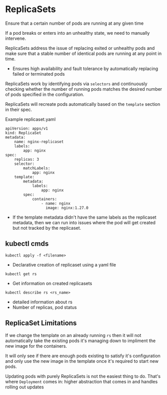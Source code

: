 # ReplicaSets 

Ensure that a certain number of pods are running at any given time

If a pod breaks or enters into an unhealthy state, we need to manually intervene.

ReplicaSets address the issue of replacing exited or unhealthy pods and make sure that a stable number of identical pods are running at any point in time.
- Ensures high availability and fault tolerance by automatically replacing failed or terminated pods

ReplicaSets work by identifying pods via `selectors` and continuously checking whether the number of running pods matches the desired number of pods specified in the configuration.

ReplicaSets will recreate pods automatically based on the `template` section in their spec.


Example replicaset.yaml
```
apiVersion: apps/v1
kind: ReplicaSet
metadata:
    name: nginx-replicaset
    labels:
        app: nginx
spec:
    replicas: 3
    selector:
        matchLabels:
            app: nginx
    template:
        metadata:
            labels:
                app: nginx
        spec:
            containers:
                - name: nginx
                  image: nginx:1.27.0
```

- If the template metadata didn't have the same labels as the replicaset metadata, then we can run into issues where the pod will get created but not tracked by the replicaset.

## kubectl cmds

`kubectl apply -f <filename>`
- Declarative creation of replicaset using a yaml file

`kubectl get rs`
- Get information on created replicasets

`kubectl describe rs <rs_name>`
- detailed information about rs
- Number of replicas, pod status

## ReplicaSet Limitations

If we change the template on an already running `rs` then it will not automatically take the existing pods it's managing down to impliment the new image for the containers. 

It will only see if there are enough pods existing to satisfy it's configuration and only use the new image in the template once it's required to start new pods. 

Updating pods with purely ReplicaSets is not the easiest thing to do. That's where `Deployment` comes in: higher abstraction that comes in and handles rolling out updates